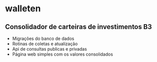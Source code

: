 # walleten
## Consolidador de carteiras de investimentos B3

* Migrações do banco de dados
* Rotinas de coletas e atualização
* Api de consultas publicas e privadas
* Página web simples com os valores consolidados
